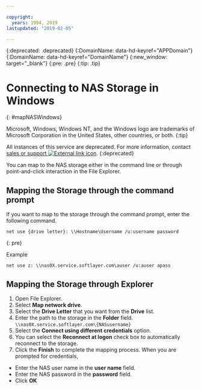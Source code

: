 ```yaml
---

copyright:
  years: 1994, 2019
lastupdated: "2019-02-05"

---
```

{:deprecated: .deprecated}
{:DomainName: data-hd-keyref="APPDomain"}
{:DomainName: data-hd-keyref="DomainName"}
{:new_window: target="_blank"}
{:pre: .pre}
{:tip: .tip}

# Connecting to NAS Storage in Windows
{: #mapNASWindows}

Microsoft, Windows, Windows NT, and the Windows logo are trademarks of Microsoft Corporation in the United States, other countries, or both.
{:tip}

All instances of this service are deprecated. For more information, contact [sales or support ![External link icon](../../icons/launch-glyph.svg "External link icon")](https://www.ibm.com/cloud-computing/bluemix/contact-us).
{:deprecated}

You can map to the NAS storage either in the command line or through point-and-click interaction in the File Explorer.

## Mapping the Storage through the command prompt

If you want to map to the storage through the command prompt, enter the following command.
   ```
   net use {drive letter}: \\Hostname\Username /u:username password
   ```
   {: pre}

   Example
   ```
   net use z: \\nas0X.service.softlayer.com\auser /u:auser apass
   ```

## Mapping the Storage through Explorer

1. Open File Explorer.
2. Select **Map network drive**.
3. Select the **Drive Letter** that you want from the **Drive** list.
4. Enter the path to the storage in the **Folder** field. <br/>
   `\\nas0X.service.softlayer.com\{NASusername}`
5. Select the **Connect using different credentials** option.
6. You can select the **Reconnect at logon** check box to automatically reconnect to the storage.
7. Click the **Finish** to complete the mapping process. When you are prompted for credentials,
  * Enter the NAS user name in the **user name** field.
  * Enter the NAS password in the **password** field.
  * Click **OK**
